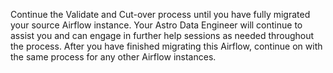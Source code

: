 Continue the Validate and Cut-over process until you have fully migrated your source Airflow instance.
Your Astro Data Engineer will continue to assist you and can engage in further help sessions as needed throughout the process.
After you have finished migrating this Airflow, continue on with the same process for any other Airflow instances.
